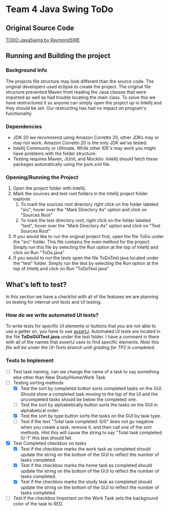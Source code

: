 # Team 4 Java Swing ToDo
## Original Source Code
[TODO-JavaSwing by RaymondSWE](https://github.com/RaymondSWE/TODO-JavaSwing)


## Running and Building the project
### Background Info
The projects file structure may look different than the source code.  The original developers used eclipse to create the project. The original file structure prevented Maven from reading the Java classes that were imported as well as had trouble locating the main class.  To solve this we have restructured it so anyone can simply open the project up in Intellij and they should be set. Our restructing has had no impact on program's functionality.

### Dependencies
- JDK 20 we recommend using Amazon Corretto 20, other JDKs may or may not work.  Amazon Corretto 20 is the only JDK we've tested.
- Intellij Community or Ultimate. While other IDE's may work you might have problems with the folder structure. 
- Testing requires Maven, JUnit, and Mockito. Intellij should fetch these packages automatically using the pom.xml file.

### Opening/Running the Project
1. Open the project folder with Intellij.
2. Mark the sources and test root folders in the Intellij project folder explorer.
	1. To mark the sources root directory right click on the folder labeled "src", hover over the "Mark Directory As" option and click on "Sources Root"
	2. To mark the test directory root, right click on the folder labeled "test", hover over the "Mark Directory As" option and click on "Test Sources Root"
3. If you would like to run the original project first, open the file ToDo under the "src" folder.  This file contains the main method for the project. Simply run this file by selecting the Run option at the top of Intellij and click on Run "ToDo.java"
4. If you would to run the tests open the file ToDoTest.java located under the "test" folder. Simply run the test by selecting the Run option at the top of Intellij and click on Run "ToDoTest.java"

## What's left to test? 
In this section we have a checklist with all of the features we are planning on testing for internal unit tests and UI testing.

### How do we write automated UI tests?
To write tests for specific UI elements or buttons that you are not able to use a getter on, you have to use [assertJ](https://joel-costigliola.github.io/assertj/assertj-swing-getting-started.html). Automated UI tests are located in the file **ToDoGUITest.java** under the test folder. I have a comment in there with all of the names that assertJ uses to find specific elements. *Note this file will be under the UI-Tests branch until grading for TP2 is completed.*

### Tests to Implement
- [ ] Test task naming, can we change the name of a task to say something else other than New Study/Home/Work Task
- [ ] Testing sorting methods
	- [x] Test the sort by completed button sorts completed tasks on the GUI. Should show a completed task moving to the top of the UI and the uncompleted tasks should be below the completed one. 
	- [ ] Test the sort by alphabetically button sorts the tasks on the GUI in alphabetical order.
	- [x] Test the sort by type button sorts the tasks on the GUI by task type. 
	- [ ] Test if the text "Total task completed: 0/0" does not go negative when you create a task, remove it, and then call one of the sort methods. Hint this will cause the string to say "Total task completed: 0/-1" this test should fail.
- [x] Test Completed checkbox on tasks
	- [x] Test if the checkbox marks the work task as completed should update the string on the bottom of the GUI to reflect the number of tasks completed.
	- [x] Test if the checkbox marks the home task as completed should update the string on the bottom of the GUI to reflect the number of tasks completed.
	- [x] Test if the checkbox marks the study task as completed should update the string on the bottom of the GUI to reflect the number of tasks completed.
- [ ] Test if the checkbox Important on the Work Task sets the background color of the task to RED.
